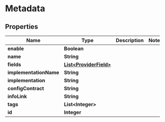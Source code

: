 # Metadata

## Properties
Name | Type | Description | Notes
------------ | ------------- | ------------- | -------------
**enable** | **Boolean** |  | 
**name** | **String** |  | 
**fields** | [**List&lt;ProviderField&gt;**](ProviderField.md) |  | 
**implementationName** | **String** |  | 
**implementation** | **String** |  | 
**configContract** | **String** |  | 
**infoLink** | **String** |  | 
**tags** | **List&lt;Integer&gt;** |  | 
**id** | **Integer** |  | 
